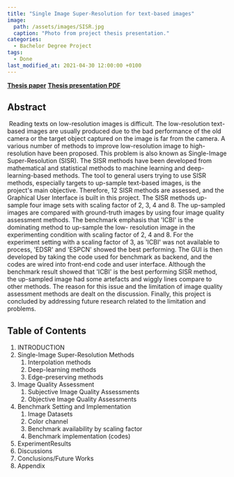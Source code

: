 ```yaml
---
title: "Single Image Super-Resolution for text-based images"
image: 
  path: /assets/images/SISR.jpg
  caption: "Photo from project thesis presentation."
categories: 
  - Bachelor Degree Project
tags:
  - Done
last_modified_at: 2021-04-30 12:00:00 +0100
---
```


[**Thesis paper**](/assets/SISR_Thesis.pdf)
[**Thesis presentation PDF**](/assets/SISR_Presentation.pdf)

## Abstract

​	Reading texts on low-resolution images is difficult. The low-resolution text-based images are usually produced due to the bad performance of the old camera or the target object captured on the image is far from the camera. A various number of methods to improve low-resolution image to high-resolution have been proposed. This problem is also known as Single-Image Super-Resolution (SISR). The SISR methods have been developed from mathematical and statistical methods to machine learning and deep-learning-based methods. The tool to general users trying to use SISR methods, especially targets to up-sample text-based images, is the project's main objective. Therefore, 12 SISR methods are assessed, and the Graphical User Interface is built in this project. The SISR methods up-sample four image sets with scaling factor of 2, 3, 4 and 8. The up-sampled images are compared with ground-truth images by using four image quality assessment methods. The benchmark emphasis that 'ICBI' is the dominating method to up-sample the low- resolution image in the experimenting condition with scaling factor of 2, 4 and 8. For the experiment setting with a scaling factor of 3, as 'ICBI' was not available to process, 'EDSR' and 'ESPCN' showed the best performing. The GUI is then developed by taking the code used for benchmark as backend, and the codes are wired into front-end code and user interface. Although the benchmark result showed that 'ICBI' is the best performing SISR method, the up-sampled image had some artefacts and wiggly lines compare to other methods. The reason for this issue and the limitation of image quality assessment methods are dealt on the discussion. Finally, this project is concluded by addressing future research related to the limitation and problems.

## Table of Contents

1. INTRODUCTION 
2. Single-Image Super-Resolution Methods
   1. Interpolation methods
   2. Deep-learning methods
   3. Edge-preserving methods
3. Image Quality Assessment
   1. Subjective Image Quality Assessments
   2. Objective Image Quality Assessments
4. Benchmark Setting and Implementation
   1. Image Datasets
   2. Color channel
   3. Benchmark availability by scaling factor
   4. Benchmark implementation (codes)
5. ExperimentResults
6. Discussions
7. Conclusions/Future Works
8. Appendix
